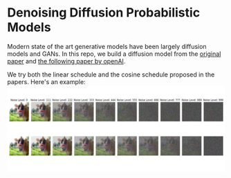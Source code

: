 # Denoising Diffusion Probabilistic Models

Modern state of the art generative models have been largely diffusion models and GANs. In this repo, we build a diffusion model from the [original paper](https://arxiv.org/abs/2006.11239) and [the following paper by openAI](https://arxiv.org/abs/2102.09672). 

We try both the linear schedule and the cosine schedule proposed in the papers. Here's an example:
![forward noise](.github/cosine_noise.png)
